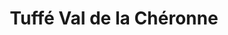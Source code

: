 ---
title: Tuffé Val de la Chéronne
url: /tuffe-val-de-la-cheronne/
latitude: 48.115
longitude: 0.511
---